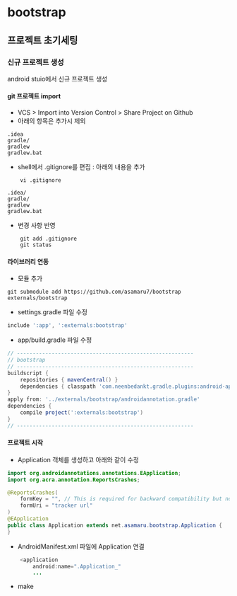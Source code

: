 # bootstrap

## 프로젝트 초기세팅

### 신규 프로젝트 생성
android stuio에서 신규 프로젝트 생성
  
#### git 프로젝트 import
* VCS > Import into Version Control > Share Project on Github
* 아래의 항목은 추가시 제외

```
.idea
gradle/
gradlew
gradlew.bat
```

* shell에서 .gitignore를 편집 : 아래의 내용을 추가

```
	vi .gitignore 
```

```
.idea/
gradle/
gradlew
gradlew.bat
```

* 변경 사항 반영

```
	git add .gitignore 
	git status
```

#### 라이브러리 연동

* 모듈 추가

```
git submodule add https://github.com/asamaru7/bootstrap externals/bootstrap
```

* settings.gradle 파일 수정

```gradle
include ':app', ':externals:bootstrap'
```

* app/build.gradle 파일 수정

```gradle
// --------------------------------------------------------
// bootstrap
// --------------------------------------------------------
buildscript {
    repositories { mavenCentral() }
    dependencies { classpath 'com.neenbedankt.gradle.plugins:android-apt:1.4' }
}
apply from: '../externals/bootstrap/androidannotation.gradle'
dependencies {
    compile project(':externals:bootstrap')
}
// --------------------------------------------------------
```

#### 프로젝트 시작

* Application 객체를 생성하고 아래와 같이 수정

```java
import org.androidannotations.annotations.EApplication;
import org.acra.annotation.ReportsCrashes;

@ReportsCrashes(
	formKey = "", // This is required for backward compatibility but not used
	formUri = "tracker url"
)
@EApplication
public class Application extends net.asamaru.bootstrap.Application {
}
```

* AndroidManifest.xml 파일에 Application 연결

```java
    <application
        android:name=".Application_"
        ...
```

* make
